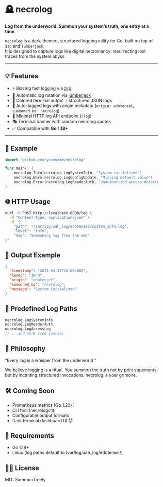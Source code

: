 # 🪦 necrolog

**Log from the underworld. Summon your system’s truth, one entry at a time.**

`necrolog` is a dark-themed, structured logging utility for Go, built on top of `zap` and `lumberjack`.  
It is designed to capture logs like digital necromancy: resurrecting lost traces from the system abyss.

---

## 💡 Features

- ⚡ Blazing fast logging via [zap](https://github.com/uber-go/zap)
- 🌲 Automatic log rotation via [lumberjack](https://github.com/natefinch/lumberjack)
- 🎨 Colored terminal output + structured JSON logs
- 🔖 Auto-tagged logs with origin metadata (`origin: edotensei`, `summoned_by: necrolog`)
- 🧾 Minimal HTTP log API endpoint (`/log`)
- 🎭 Terminal banner with random necrolog quotes
- ✅ Compatible with **Go 1.18+**

---

## 🔧 Example

```go
import "github.com/yourname/necrolog"

func main() {
    necrolog.Info(necrolog.LogSystemInfo, "System initialized")
    necrolog.Warn(necrolog.LogConfigUpdate, "Missing default value")
    necrolog.Error(necrolog.LogReaderAuth, "Unauthorized access detected")
}
```

## 🌐 HTTP Usage

```bash
curl -X POST http://localhost:8080/log \
  -H "Content-Type: application/json" \
  -d '{
    "path": "/var/log/uah_log/edotensei/system_info.log",
    "level": "info",
    "msg": "Summoning log from the web"
}'
```

## 🧙 Output Example

```json
{
  "timestamp": "2025-04-15T16:06:00Z",
  "level": "INFO",
  "origin": "edotensei",
  "summoned_by": "necrolog",
  "message": "System initialized"
}
```

## 📁 Predefined Log Paths

```go
necrolog.LogSystemInfo
necrolog.LogReaderAuth
necrolog.LogAccessLog
// ...and more (see source)

```

## 🔮 Philosophy

“Every log is a whisper from the underworld.”

We believe logging is a ritual.
You summon the truth not by print statements, but by incanting structured invocations.
necrolog is your grimoire.

## 🛠️ Coming Soon

- Prometheus metrics (Go 1.20+)
- CLI tool (necrologctl)
- Configurable output formats
- Dark terminal dashboard UI 😈

## 🧱 Requirements

- Go 1.18+
- Linux (log paths default to /var/log/uah_log/edotensei/)

## 🧞‍♂️ License

MIT. Summon freely.
